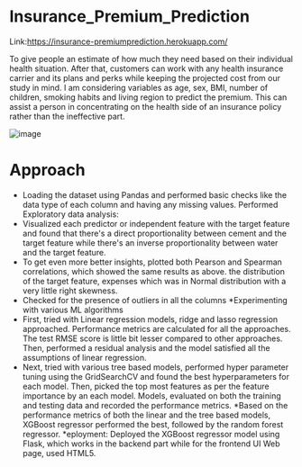 # Insurance_Premium_Prediction
Link:https://insurance-premiumprediction.herokuapp.com/

To give people an estimate of how much they need based on their individual health situation. After that, customers can work with any health insurance carrier and its plans and perks while keeping the projected cost from our study in mind. I am considering variables as age, sex, BMI, number of children, smoking habits and living region to predict the premium. This can assist a person in concentrating on the health side of an insurance policy rather than the ineffective part.

![image](https://user-images.githubusercontent.com/76057261/170078370-2b002c7f-d8f3-4079-8ca6-07d111cc8ae9.png)

# Approach

* Loading the dataset using Pandas and performed basic checks like the data type of each column and having any missing values.
Performed Exploratory data analysis:
* Visualized each predictor or independent feature with the target feature and found that there's a direct proportionality between cement and the target feature while there's an inverse proportionality between water and the target feature.
* To get even more better insights, plotted both Pearson and Spearman correlations, which showed the same results as above.
the distribution of the target feature, expenses which was in Normal distribution with a very little right skewness.
* Checked for the presence of outliers in all the columns
*Experimenting with various ML algorithms
* First, tried with Linear regression models, ridge and lasso regression approached. Performance metrics are calculated for all the approaches. The test RMSE score is little bit lesser compared to other approaches. Then, performed a residual analysis and the model satisfied all the assumptions of linear regression.
* Next, tried with various tree based models, performed hyper parameter tuning using the GridSearchCV and found the best hyperparameters for each model. Then, picked the top most features as per the feature importance by an each model. Models, evaluated on both the training and testing data and recorded the performance metrics.
*Based on the performance metrics of both the linear and the tree based models, XGBoost regressor performed the best, followed by the random forest regressor. *eployment: Deployed the XGBoost regressor model using Flask, which works in the backend part while for the frontend UI Web page, used HTML5.

